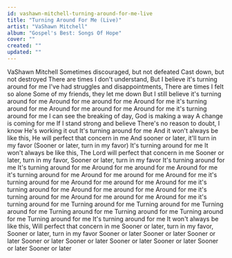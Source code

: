 ```yaml
---
id: vashawn-mitchell-turning-around-for-me-live
title: "Turning Around For Me (Live)"
artist: "VaShawn Mitchell"
album: "Gospel's Best: Songs Of Hope"
cover: ""
created: ""
updated: ""
---
```


VaShawn Mitchell
Sometimes discouraged, but not defeated
Cast down, but not destroyed
There are times I don't understand,
But I believe it's turning around for me
I've had struggles and disappointments,
There are times I felt so alone
Some of my friends, they let me down
But I still believe it's turning around for me
Around for me around for me
Around for me it's turning around for me
Around for me around for me
Around for me it's turning around for me
I can see the breaking of day,
God is making a way
A change is coming for me
If I stand strong and believe
There's no reason to doubt,
I know He's working it out
It's turning around for me
And it won't always be like this,
He will perfect that concern in me
And sooner or later, it'll turn in my favor
(Sooner or later, turn in my favor)
It's turning around for me
It won't always be like this,
The Lord will perfect that concern in me
Sooner or later, turn in my favor,
Sooner or later, turn in my favor
It's turning around for me
It's turning around for me
Around for me around for me
Around for me it's turning around for me
Around for me around for me
Around for me it's turning around for me
Around for me around for me
Around for me it's turning around for me
Around for me around for me
Around for me it's turning around for me
Around for me around for me
Around for me it's turning around for me
Turning around for me
Turning around for me
Turning around for me
Turning around for me
Turning around for me
Turning around for me
Turning around for me
It's turning around for me
It won't always be like this,
Will perfect that concern in me
Sooner or later, turn in my favor,
Sooner or later, turn in my favor
Sooner or later
Sooner or later
Sooner or later
Sooner or later
Sooner or later
Sooner or later
Sooner or later
Sooner or later
Sooner or later